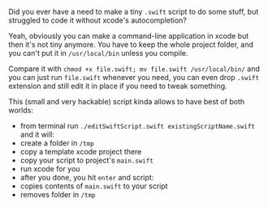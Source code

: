 Did you ever have a need to make a tiny `.swift` script to do some stuff, but struggled to code it without xcode's autocompletion? 

Yeah, obviously you can make a command-line application in xcode but then it's not tiny anymore. You have to keep the whole project folder, and you can't put it in `/usr/local/bin` unless you compile. 

Compare it with `chmod +x file.swift; mv file.swift /usr/local/bin/` and you can just run `file.swift` whenever you need, you can even drop `.swift` extension and still edit it in place if you need to tweak something.

This (small and very hackable) script kinda allows to have best of both worlds: 
- from terminal run `./editSwiftScript.swift existingScriptName.swift` and it will:
 - create a folder in `/tmp`
 - copy a template xcode project there
 - copy your script to project's `main.swift`
 - run xcode for you 
- after you done, you hit `enter` and script:
 - copies contents of `main.swift` to your script
 - removes folder in `/tmp`
